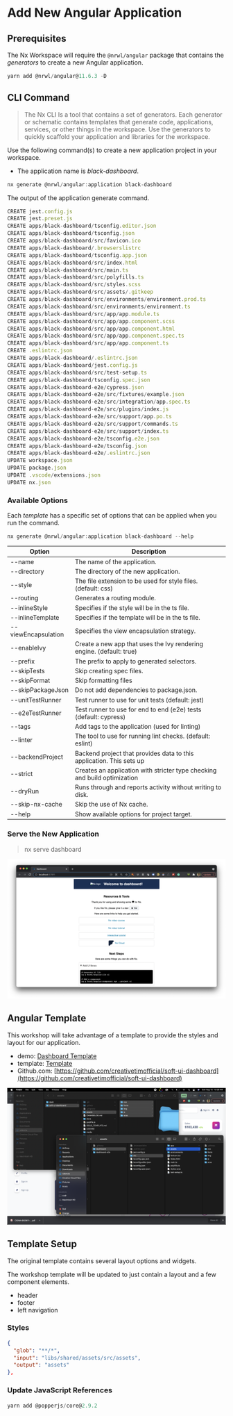 # Add New Angular Application

## Prerequisites

The Nx Workspace will require the `@nrwl/angular` package that contains the *generators* to create a new Angular application. 

```ts
yarn add @nrwl/angular@11.6.3 -D
```

## CLI Command

> The Nx CLI Is a tool that contains a set of generators. Each generator or schematic contains templates that generate code, applications, services, or other things in the workspace. Use the generators to quickly scaffold your application and libraries for the workspace.

Use the following command(s) to create a new application project in your workspace.

 - The application name is *black-dashboard*.

```ts
nx generate @nrwl/angular:application black-dashboard
```

The output of the application generate command.

```ts
CREATE jest.config.js
CREATE jest.preset.js
CREATE apps/black-dashboard/tsconfig.editor.json
CREATE apps/black-dashboard/tsconfig.json
CREATE apps/black-dashboard/src/favicon.ico
CREATE apps/black-dashboard/.browserslistrc
CREATE apps/black-dashboard/tsconfig.app.json
CREATE apps/black-dashboard/src/index.html
CREATE apps/black-dashboard/src/main.ts
CREATE apps/black-dashboard/src/polyfills.ts
CREATE apps/black-dashboard/src/styles.scss
CREATE apps/black-dashboard/src/assets/.gitkeep
CREATE apps/black-dashboard/src/environments/environment.prod.ts
CREATE apps/black-dashboard/src/environments/environment.ts
CREATE apps/black-dashboard/src/app/app.module.ts
CREATE apps/black-dashboard/src/app/app.component.scss
CREATE apps/black-dashboard/src/app/app.component.html
CREATE apps/black-dashboard/src/app/app.component.spec.ts
CREATE apps/black-dashboard/src/app/app.component.ts
CREATE .eslintrc.json
CREATE apps/black-dashboard/.eslintrc.json
CREATE apps/black-dashboard/jest.config.js
CREATE apps/black-dashboard/src/test-setup.ts
CREATE apps/black-dashboard/tsconfig.spec.json
CREATE apps/black-dashboard-e2e/cypress.json
CREATE apps/black-dashboard-e2e/src/fixtures/example.json
CREATE apps/black-dashboard-e2e/src/integration/app.spec.ts
CREATE apps/black-dashboard-e2e/src/plugins/index.js
CREATE apps/black-dashboard-e2e/src/support/app.po.ts
CREATE apps/black-dashboard-e2e/src/support/commands.ts
CREATE apps/black-dashboard-e2e/src/support/index.ts
CREATE apps/black-dashboard-e2e/tsconfig.e2e.json
CREATE apps/black-dashboard-e2e/tsconfig.json
CREATE apps/black-dashboard-e2e/.eslintrc.json
UPDATE workspace.json
UPDATE package.json
UPDATE .vscode/extensions.json
UPDATE nx.json
```

### Available Options

Each *template* has a specific set of options that can be applied when you run the command.

```ts
nx generate @nrwl/angular:application black-dashboard --help
```

| Option      | Description      |
|  ---  |  ---  |
  |--name                  |The name of the application.|
  |--directory             |The directory of the new application.|
  |--style                 |The file extension to be used for style files. (default: css)|
  |--routing               |Generates a routing module.|
  |--inlineStyle           |Specifies if the style will be in the ts file.|
  |--inlineTemplate        |Specifies if the template will be in the ts file.|
  |--viewEncapsulation     |Specifies the view encapsulation strategy.|
  |--enableIvy             |Create a new app that uses the Ivy rendering engine. (default: true)|
  |--prefix                |The prefix to apply to generated selectors.|
  |--skipTests             |Skip creating spec files.|
  |--skipFormat            |Skip formatting files|
  |--skipPackageJson       |Do not add dependencies to package.json.|
  |--unitTestRunner        |Test runner to use for unit tests (default: jest)|
  |--e2eTestRunner         |Test runner to use for end to end (e2e) tests (default: cypress)|
  |--tags                  |Add tags to the application (used for linting)|
  |--linter                |The tool to use for running lint checks. (default: eslint)|
  |--backendProject        |Backend project that provides data to this application. This sets up |proxy.config.json.|
  |--strict                |Creates an application with stricter type checking and build optimization |options.|
  |--dryRun                |Runs through and reports activity without writing to disk.|
  |--skip-nx-cache         |Skip the use of Nx cache.|
  |--help                  |Show available options for project target.|

### Serve the New Application 

> nx serve dashboard

![serve-new-app.png](resources/setup/serve-new-app.png)

## Angular Template

 This workshop will take advantage of a template to provide the styles and layout for our application.

- demo: [Dashboard Template](https://demos.creative-tim.com/soft-ui-dashboard-pro/pages/dashboards/default.html?_ga=2.216831702.1978166807.1628202168-1527944961.1625616027)
- template: [Template](https://www.creative-tim.com/product/soft-ui-dashboard)
- Github.com: [https://github.com/creativetimofficial/soft-ui-dashboard](https://github.com/creativetimofficial/soft-ui-dashboard)

![copy-assets](resources/setup/copy-assets.png)

## Template Setup

The original template contains several layout options and widgets.

<!-- FIXME: ADD TEMPLATE IMAGE HERE -->

 The workshop template will be updated to just contain a layout and a few component elements.

 - header
 - footer
 - left navigation

<!-- FIXME: ADD IMAGE OF LAYOUT -->

### Styles

```json
{
  "glob": "**/*",
  "input": "libs/shared/assets/src/assets",
  "output": "assets"
},
```

### Update JavaScript References

```ts
yarn add @popperjs/core@2.9.2
```